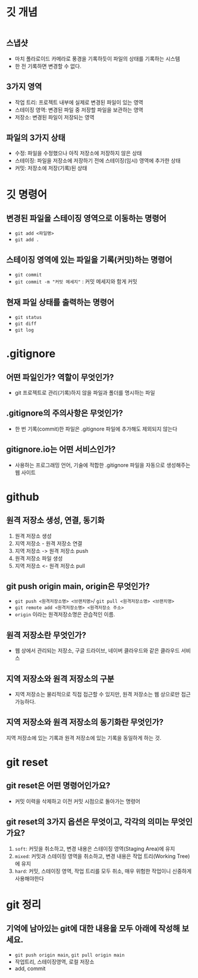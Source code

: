 # 깃 개념

![]()

## 스냅샷
- 마치 폴라로이드 카메라로 풍경을 기록하듯이 파일의 상태를 기록하는 시스템
- 한 전 기록하면 변경할 수 없다.

## 3가지 영역
- 작업 트리: 프로젝트 내부에 실제로 변경된 파일이 있는 영역
- 스테이징 영역: 변경된 파일 중 저장할 파일을 보관하는 영역
- 저장소: 변경된 파일이 저장되는 영역

## 파일의 3가지 상태
- 수정: 파일을 수정했으나 아직 저장소에 저장하지 않은 상태
- 스테이징: 파일을 저장소에 저장하기 전에 스테이징(임시) 영역에 추가한 상태
- 커밋: 저장소에 저장(기록)된 상태

# 깃 명령어

## 변경된 파일을 스테이징 영역으로 이동하는 명령어
- `git add <파일명>`
- `git add .`

## 스테이징 영역에 있는 파일을 기록(커밋)하는 명령어
- `git commit`
- `git commit -m "커밋 메세지"` : 커밋 메세지와 함게 커밋

## 현재 파일 상태를 출력하는 명령어
- `git status`
- `git diff`
- `git log`


# .gitignore

## 어떤 파일인가? 역할이 무엇인가?
- git 프로젝트로 관리(기록)하지 않을 파일과 폴더를 명시하는 파일

## .gitignore의 주의사항은 무엇인가?
- 한 번 기록(commit)한 파일은 .gitignore 파일에 추가해도 제외되지 않는다

## gitignore.io는 어떤 서비스인가?
- 사용하는 프로그래밍 언어, 기술에 적합한 .gitignore 파일을 자동으로 생성해주는 웹 사이트

# github

## 원격 저장소 생성, 연결, 동기화
1. 원격 저장소 생성
2. 지역 저장소 - 원격 저장소 연결
3. 지역 저장소 -> 원격 저장소 push
4. 원격 저장소 파일 생성
5. 지역 저장소 <- 원격 저장소 pull

## git push origin main, origin은 무엇인가?
- `git push <원격저장소명> <브랜치명>`/ `git pull <원격저장소명> <브랜치명>`
- `git remote add <원격저장소명> <원격저장소 주소>`
- `origin` 이라는 원격저장소명은 관습적인 이름.

## 원격 저장소란 무엇인가?
- 웹 상에서 관리되는 저장소, 구글 드라이브, 네이버 클라우드와 같은 클라우드 서비스
## 지역 저장소와 원격 저장소의 구분
- 지역 저장소는 물리적으로 직접 접근할 수 있지만, 원격 저장소는 웹 상으로만 접근 가능하다.
## 지역 저장소와 원격 저장소의 동기화란 무엇인가?
지역 저장소에 있는 기록과 원격 저장소에 있는 기록을 동일하게 하는 것.


# git reset

## git reset은 어떤 명령어인가요?
- 커밋 이력을 삭제하고 이전 커밋 시점으로 돌아가는 명령어

## git reset의 3가지 옵션은 무엇이고, 각각의 의미는 무엇인가요?
1. `soft`: 커밋을 취소하고, 변경 내용은 스테이징 영역(Staging Area)에 유지
2. `mixed`: 커밋과 스테이징 영역을 취소하고, 변경 내용은 작업 트리(Working Tree)에 유지
3. `hard`: 커밋, 스테이징 영역, 작업 트리를 모두 취소, 매우 위험한 작업이니 신중하게 사용해야한다

# git 정리

## 기억에 남아있는 git에 대한 내용을 모두 아래에 작성해 보세요.
- `git push origin main`, `git pull origin main`
- 작업트리, 스테이징영역, 로컬 저장소
- add, commit

